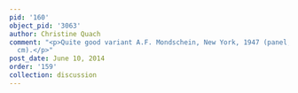 ```yaml
---
pid: '160'
object_pid: '3063'
author: Christine Quach
comment: "<p>Quite good variant A.F. Mondschein, New York, 1947 (panel, 44.5 x 71
  cm).</p>"
post_date: June 10, 2014
order: '159'
collection: discussion
---
```

